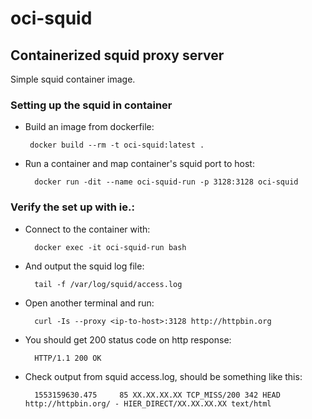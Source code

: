 
# oci-squid
## Containerized squid proxy server

Simple squid container image.
### Setting up the squid in container
 - Build an image from dockerfile:

		docker build --rm -t oci-squid:latest .
- Run a container and map container's squid port to host:
		
		docker run -dit --name oci-squid-run -p 3128:3128 oci-squid
### Verify the set up with ie.:
- Connect to the container with:

		docker exec -it oci-squid-run bash
- And output the squid log file:

		tail -f /var/log/squid/access.log
- Open another terminal and run:

		curl -Is --proxy <ip-to-host>:3128 http://httpbin.org
- You should get 200 status code on http response:

		HTTP/1.1 200 OK
- Check output from squid access.log, should be something like this:

		1553159630.475     85 XX.XX.XX.XX TCP_MISS/200 342 HEAD http://httpbin.org/ - HIER_DIRECT/XX.XX.XX.XX text/html

